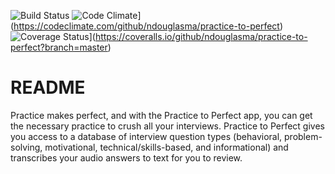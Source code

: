 ![Build Status](https://app.codeship.com/projects/f7e148d0-2d71-0136-88d1-0242933abef3/status?branch=master)
![Code Climate](https://codeclimate.com/github/ndouglasma/practice-to-perfect/badges/gpa.svg)](https://codeclimate.com/github/ndouglasma/practice-to-perfect)
![Coverage Status](https://coveralls.io/repos/github/ndouglasma/practice-to-perfect/badge.svg?branch=master)](https://coveralls.io/github/ndouglasma/practice-to-perfect?branch=master)

# README

Practice makes perfect, and with the Practice to Perfect app, you can get the necessary practice to crush all your interviews.  Practice to Perfect gives you access to a database of interview question types (behavioral, problem-solving, motivational, technical/skills-based, and informational) and transcribes your audio answers to text for you to review.

